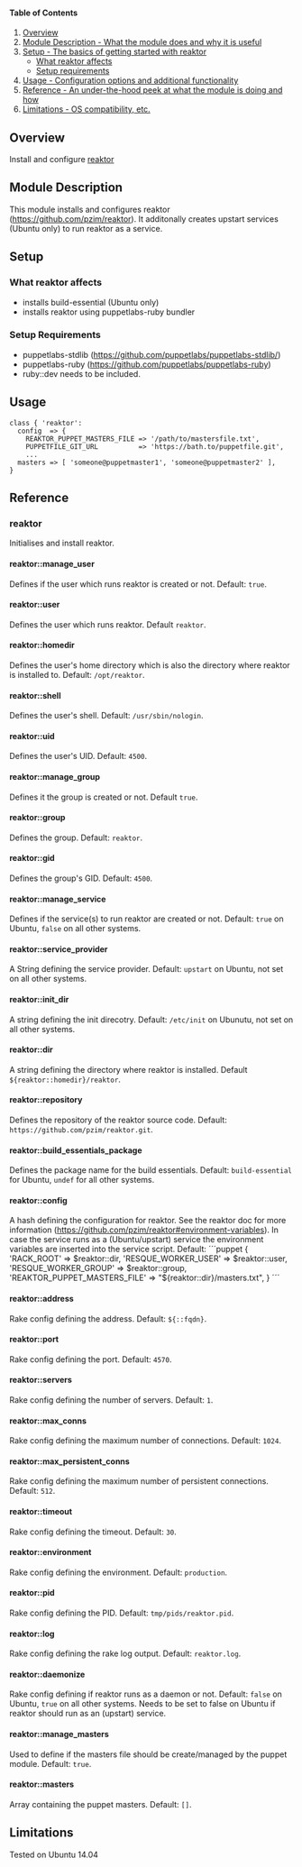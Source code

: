 #### Table of Contents

1. [Overview](#overview)
2. [Module Description - What the module does and why it is useful](#module-description)
3. [Setup - The basics of getting started with reaktor](#setup)
    * [What reaktor affects](#what-reaktor-affects)
    * [Setup requirements](#setup-requirements)
4. [Usage - Configuration options and additional functionality](#usage)
5. [Reference - An under-the-hood peek at what the module is doing and how](#reference)
6. [Limitations - OS compatibility, etc.](#limitations)

## Overview

Install and configure [reaktor](https://github.com/pzim/reaktor)

## Module Description

This module installs and configures reaktor (https://github.com/pzim/reaktor). It additonally creates upstart services (Ubuntu only) to run reaktor as a service.

## Setup

### What reaktor affects

* installs build-essential (Ubuntu only)
* installs reaktor using puppetlabs-ruby bundler

### Setup Requirements

* puppetlabs-stdlib (https://github.com/puppetlabs/puppetlabs-stdlib/)
* puppetlabs-ruby (https://github.com/puppetlabs/puppetlabs-ruby)
 * ruby::dev needs to be included.

## Usage

```puppet
class { 'reaktor':
  config  => {
    REAKTOR_PUPPET_MASTERS_FILE => '/path/to/mastersfile.txt',
    PUPPETFILE_GIT_URL          => 'https://bath.to/puppetfile.git',
    ...
  masters => [ 'someone@puppetmaster1', 'someone@puppetmaster2' ],
}
```

## Reference

### reaktor

Initialises and install reaktor.

#### reaktor::manage_user

Defines if the user which runs reaktor is created or not. Default: `true`.

#### reaktor::user

Defines the user which runs reaktor. Default `reaktor`.

#### reaktor::homedir

Defines the user's home directory which is also the directory where reaktor is installed to. Default: `/opt/reaktor`.

#### reaktor::shell

Defines the user's shell. Default: `/usr/sbin/nologin`.

#### reaktor::uid

Defines the user's UID. Default: `4500`.

#### reaktor::manage_group

Defines it the group is created or not. Default `true`.

#### reaktor::group

Defines the group. Default: `reaktor`.

#### reaktor::gid

Defines the group's GID. Default: `4500`.

#### reaktor::manage_service

Defines if the service(s) to run reaktor are created or not. Default: `true` on Ubuntu, `false` on all other systems.

#### reaktor::service_provider

A String defining the service provider. Default: `upstart` on Ubuntu, not set on all other systems.

#### reaktor::init_dir

A string defining the init direcotry. Default: `/etc/init` on Ubunutu, not set on all other systems.

#### reaktor::dir

A string defining the directory where reaktor is installed. Default `${reaktor::homedir}/reaktor`.

#### reaktor::repository

Defines the repository of the reaktor source code. Default: `https://github.com/pzim/reaktor.git`.

#### reaktor::build_essentials_package

Defines the package name for the build essentials. Default: `build-essential` for Ubuntu, `undef` for all other systems.

#### reaktor::config

A hash defining the configuration for reaktor. See the reaktor doc for more information (https://github.com/pzim/reaktor#environment-variables). In case the service runs as a (Ubuntu/upstart) service the environment variables are inserted into the service script.
Default:
´´´puppet
{
  'RACK_ROOT'                   => $reaktor::dir,
  'RESQUE_WORKER_USER'          => $reaktor::user,
  'RESQUE_WORKER_GROUP'         => $reaktor::group,
  'REAKTOR_PUPPET_MASTERS_FILE' => "${reaktor::dir}/masters.txt",
}
´´´

#### reaktor::address

Rake config defining the address. Default: `${::fqdn}`.

#### reaktor::port

Rake config defining the port. Default: `4570`.

#### reaktor::servers

Rake config defining the number of servers. Default: `1`.

#### reaktor::max_conns

Rake config defining the maximum number of connections. Default: `1024`.

#### reaktor::max_persistent_conns

Rake config defining the maximum number of persistent connections. Default: `512`.

#### reaktor::timeout

Rake config defining the timeout. Default: `30`.

#### reaktor::environment

Rake config defining the environment. Default: `production`.

#### reaktor::pid

Rake config defining the PID. Default: `tmp/pids/reaktor.pid`.

#### reaktor::log

Rake config defining the rake log output. Default: `reaktor.log`.

#### reaktor::daemonize

Rake config defining if reaktor runs as a daemon or not. Default: `false` on Ubuntu, `true` on all other systems.
Needs to be set to false on Ubuntu if reaktor should run as an (upstart) service.

#### reaktor::manage_masters

Used to define if the masters file should be create/managed by the puppet module. Default: `true`.

#### reaktor::masters

Array containing the puppet masters. Default: `[]`.

## Limitations

Tested on Ubuntu 14.04

